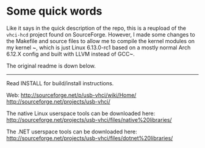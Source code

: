 # Some quick words

Like it says in the quick description of the repo, this is a reupload of the `vhci-hcd` project
found on SourceForge. However, I made some changes to the Makefile and source files to
allow me to compile the kernel modules on my kernel ~, which is just Linux 6.13.0-rc1 based on
a mostly normal Arch 6.12.X config and built with LLVM instead of GCC~.


The original readme is down below.

---

Read INSTALL for build/install instructions.

Web: http://sourceforge.net/p/usb-vhci/wiki/Home/
     http://sourceforge.net/projects/usb-vhci/

The native Linux userspace tools can be downloaded here:
http://sourceforge.net/projects/usb-vhci/files/native%20libraries/

The .NET userspace tools can be downloaded here:
http://sourceforge.net/projects/usb-vhci/files/dotnet%20libraries/
